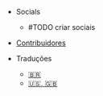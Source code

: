 * Socials

  * #TODO criar sociais

* [Contribuidores](contributors.md)

* Traduções

  * [:brazil:](/)
  * [:us:, :uk:](/en/)
